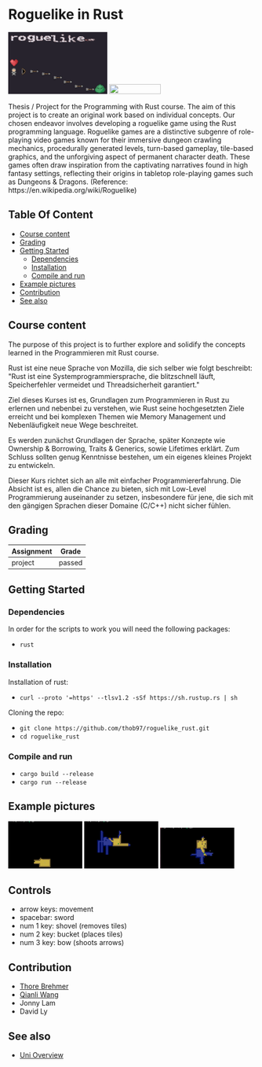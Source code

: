 # Roguelike in Rust
<p float="left">
    <img src="./_github_example_pictures/title_pic.png"  width="40%" height="40%">
    <img src="./_github_example_pictures/preview.gif"  width="45.7%" height="45.7%">
</p>
Thesis / Project for the Programming with Rust course. The aim of this project is to create an original work based on individual concepts. Our chosen endeavor involves developing a roguelike game using the Rust programming language. Roguelike games are a distinctive subgenre of role-playing video games known for their immersive dungeon crawling mechanics, procedurally generated levels, turn-based gameplay, tile-based graphics, and the unforgiving aspect of permanent character death. These games often draw inspiration from the captivating narratives found in high fantasy settings, reflecting their origins in tabletop role-playing games such as Dungeons & Dragons. (Reference: https://en.wikipedia.org/wiki/Roguelike)

## Table Of Content

- [Course content](#course-content)
- [Grading](#grading)
- [Getting Started](#getting-started)
  - [Dependencies](#dependencies)
  - [Installation](#installation)
  - [Compile and run](#compile-and-run)
- [Example pictures](#example-pictures)
- [Contribution](#contribution)
- [See also](#see-also)


## Course content

The purpose of this project is to further explore and solidify the concepts learned in the Programmieren mit Rust course.

Rust ist eine neue Sprache von Mozilla, die sich selber wie folgt beschreibt: "Rust ist eine Systemprogrammiersprache, die blitzschnell läuft, Speicherfehler vermeidet und Threadsicherheit garantiert."

Ziel dieses Kurses ist es, Grundlagen zum Programmieren in Rust zu erlernen und nebenbei zu verstehen, wie Rust seine hochgesetzten Ziele erreicht und bei komplexen Themen wie Memory Management und Nebenläufigkeit neue Wege beschreitet.

Es werden zunächst Grundlagen der Sprache, später Konzepte wie Ownership & Borrowing, Traits & Generics, sowie Lifetimes erklärt. Zum Schluss sollten genug Kenntnisse bestehen, um ein eigenes kleines Projekt zu entwickeln.

Dieser Kurs richtet sich an alle mit einfacher Programmiererfahrung. Die Absicht ist es, allen die Chance zu bieten, sich mit Low-Level Programmierung auseinander zu setzen, insbesondere für jene, die sich mit den gängigen Sprachen dieser Domaine (C/C++) nicht sicher fühlen.


## Grading

| Assignment  | Grade |
| ------------- | ------------- |
| project | passed  |

## Getting Started 
### Dependencies

In order for the scripts to work you will need the following packages:
 * `rust`

 ### Installation

Installation of rust:
 - `curl --proto '=https' --tlsv1.2 -sSf https://sh.rustup.rs | sh`

Cloning the repo:
 - `git clone https://github.com/thob97/roguelike_rust.git`
 - `cd roguelike_rust`

 ### Compile and run
 - `cargo build --release`
 - `cargo run --release`

## Example pictures
<p float="left">
    <img src="./_github_example_pictures/pic_1.png"  width="30%" height="30%">
    <img src="./_github_example_pictures/pic_2.png"  width="30%" height="30%">
    <img src="./_github_example_pictures/pic_3.png"  width="30%" height="30%">
</p>

## Controls
- arrow keys: movement
- spacebar: sword
- num 1 key: shovel (removes tiles)
- num 2 key: bucket (places tiles)
- num 3 key: bow (shoots arrows)

## Contribution

- [Thore Brehmer](https://github.com/thob97)
- [Qianli Wang](https://github.com/qiaw99)
- Jonny Lam
- David Ly
  
## See also
* [Uni Overview](https://github.com/thob97/uni_overview.git)
